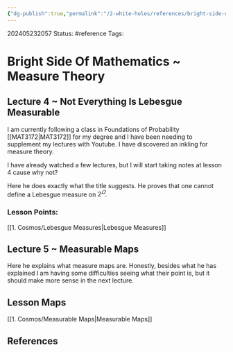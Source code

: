 ```yaml
---
{"dg-publish":true,"permalink":"/2-white-holes/references/bright-side-of-mathematics-measure-theory/","created":"2025-01-22T11:17:14.721-05:00","updated":"2024-05-23T22:01:00.723-04:00"}
---
```


202405232057
Status: #reference
Tags: 
# Bright Side Of Mathematics ~ Measure Theory

## Lecture 4 ~ Not Everything Is Lebesgue Measurable
I am currently following a class in Foundations of Probability [[MAT3172\|MAT3172]] for my degree and I have been needing to supplement my lectures with Youtube. I have discovered an inkling for measure theory.

I have already watched a few lectures, but I will start taking notes at lesson 4 cause why not?

Here he does exactly what the title  suggests. He proves that one cannot define a Lebesgue measure on $2^\varOmega$.
### Lesson Points:
[[1. Cosmos/Lebesgue Measures\|Lebesgue Measures]]

## Lecture 5 ~ Measurable Maps
Here he explains what measure maps are. Honestly, besides what he has explained I am having some difficulties seeing what their point is, but it should make more sense in the next lecture.

## Lesson Maps
[[1. Cosmos/Measurable Maps\|Measurable Maps]]


## References
